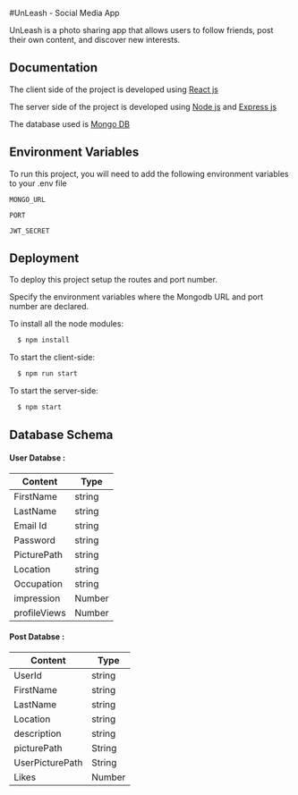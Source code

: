 
#UnLeash - Social Media App

UnLeash is a photo sharing app that allows users to follow friends, post their own content, and discover new interests. 





## Documentation

The client side of the project is developed using [React js](https://legacy.reactjs.org/docs/getting-started.html)

The server side of the project is developed using [Node js](https://nodejs.org/en/docs) and [Express js](https://expressjs.com/)

The database used is [Mongo DB](https://www.mongodb.com/)



## Environment Variables

To run this project, you will need to add the following environment variables to your .env file

`MONGO_URL`

`PORT`

`JWT_SECRET`


## Deployment

To deploy this project setup the routes and port number.

Specify the environment variables where the Mongodb URL and port number are declared.

To install all the node modules: 

```bash
  $ npm install
```

To start the client-side: 

```bash
  $ npm run start
```
To start the server-side: 

```bash
  $ npm start
```





## Database Schema

#### User Databse :

| Content             | Type                                                                |
| ----------------- | ------------------------------------------------------------------ |
| FirstName | string |
| LastName | string |
| Email Id | string |
| Password | string |
| PicturePath | string |
| Location | string |
| Occupation | string |
| impression | Number |
| profileViews | Number |



#### Post Databse :

| Content             | Type                                                                |
| ----------------- | ------------------------------------------------------------------ |
| UserId | string |
| FirstName | string |
| LastName | string |
| Location | string |
| description | string |
| picturePath | String |
| UserPicturePath | String |
| Likes | Number |



